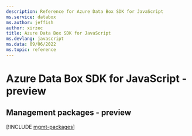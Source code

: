 ```yaml
---
description: Reference for Azure Data Box SDK for JavaScript
ms.service: databox
ms.author: jeffish
author: xirzec
title: Azure Data Box SDK for JavaScript
ms.devlang: javascript
ms.data: 09/06/2022
ms.topic: reference
---
```

# Azure Data Box SDK for JavaScript - preview

## Management packages - preview
[!INCLUDE [mgmt-packages](data-box-mgmt-index.md)]